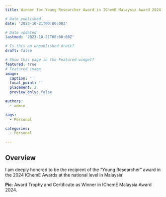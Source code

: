 ```yaml
---
title: Winner for Young Researcher Award in IChemE Malaysia Award 2024.

# Date published
date: '2023-10-21T00:00:00Z'

# Date updated
lastmod: '2023-10-21T00:00:00Z'

# Is this an unpublished draft?
draft: false

# Show this page in the Featured widget?
featured: true
# Featured image
image:
  caption: ''
  focal_point: ''
  placement: 2
  preview_only: false

authors:
  - admin

tags:
  - Personal

categories:
  - Personal

---
```



## Overview

I am deeply honored to be the recipient of the “Young Researcher” award in the 2024 IChemE Awards at the national level in Malaysia!

**Pic**: Award Trophy and Certificate as Winner in IChemE Malaysia Award 2024.
